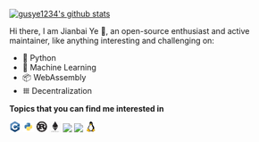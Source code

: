 [![gusye1234's github stats](https://github-readme-stats.vercel.app/api?username=gusye1234)](https://github.com/anuraghazra/github-readme-stats)

Hi there, I am Jianbai Ye 👋, an open-source enthusiast and active maintainer, like anything interesting and challenging on:  
- 🐍 Python  
- 🤖 Machine Learning  
- 📦 WebAssembly
- 𐄳 Decentralization

<!--

Here are some ideas to get you started:

- 🔭 I’m currently working on ...
- 🌱 I’m currently learning ...
- 👯 I’m looking to collaborate on ...
- 🤔 I’m looking for help with ...
- 💬 Ask me about ...
- 📫 How to reach me: ...
- 😄 Pronouns: ...
- ⚡ Fun fact: ...
-->

**Topics that you can find me interested in**  


<code><a href="https://github.com/topics/cpp"><img height="20" src="https://raw.githubusercontent.com/github/explore/80688e429a7d4ef2fca1e82350fe8e3517d3494d/topics/cpp/cpp.png"></a></code>
<code><a href="https://github.com/topics/python"><img height="20" src="https://raw.githubusercontent.com/github/explore/80688e429a7d4ef2fca1e82350fe8e3517d3494d/topics/python/python.png"></a></code>
<code><a href=https://github.com/topics/rust><img height="20" src="https://raw.githubusercontent.com/github/explore/80688e429a7d4ef2fca1e82350fe8e3517d3494d/topics/rust/rust.png"></a></code>
<code><a href="https://github.com/topics/ethereum"><img height="20" src="https://raw.githubusercontent.com/github/explore/80688e429a7d4ef2fca1e82350fe8e3517d3494d/topics/ethereum/ethereum.png"></a></code>
<code><a href="https://github.com/WebAssembly"><img height="20" src="https://avatars.githubusercontent.com/u/11578470?s=200&v=4"></a></code>
<code><a href="https://pytorch.org/"><img height="20" src="https://avatars.githubusercontent.com/u/21003710?s=200&v=4"></a></code>
<code><a href="https://github.com/topics/linux"><img height="20" src="https://raw.githubusercontent.com/github/explore/80688e429a7d4ef2fca1e82350fe8e3517d3494d/topics/linux/linux.png"></a></code>
